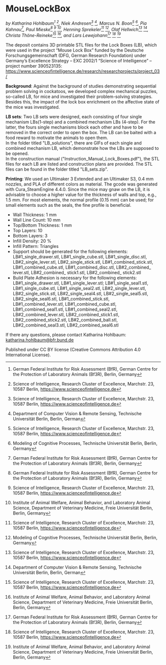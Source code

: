 # MouseLockBox
*by Katharina Hohlbaum[^1] [^2], Niek Andresen[^2] [^3], Marcus N. Boon[^2] [^4], Pia Kahnau[^1], Paul Mieske[^1] [^2] [^5], Henning Sprekeler[^2] [^4], Olaf Hellwich[^2] [^3], Christa Thöne-Reineke[^2] [^5], and Lars Lewejohann[^1] [^2] [^5]*

[^1]: German Federal Institute for Risk Assessment (BfR), German Centre for the Protection of Laboratory Animals (Bf3R), Berlin, Germany
[^2]: Science of Intelligence, Research Cluster of Excellence, Marchstr. 23, 10587 Berlin, https://www.scienceofintelligence.de
[^3]: Department of Computer Vision & Remote Sensing, Technische Universität Berlin, Berlin, German
[^4]: Modeling of Cognitive Processes, Technische Universität Berlin, Berlin, Germany
[^5]: Institute of Animal Welfare, Animal Behavior, and Laboratory Animal Science, Department of Veterinary Medicine, Freie Universität Berlin, Berlin, Germany

The deposit contains 3D printable STL files for the Lock Boxes (LB), which were used in the project “Mouse Lock Box” funded by the Deutsche Forschungsgemeinschaft (DFG, German Research Foundation) under Germany’s Excellence Strategy – EXC 2002/1 “Science of Intelligence” – project number 390523135: https://www.scienceofintelligence.de/research/researchprojects/project_03/

**Background**: Against the background of studies demonstrating sequential problem solving in cockatoos, we developed complex mechanical puzzles, so-called LB, for mice and investigated their problem-solving strategies. Besides this, the impact of the lock box enrichment on the affective state of the mice was investigated.

**LB sets**: Two LB sets were designed, each consisting of four single mechanism LBs(1-step) and a combined mechanism LBs (4-step). For the latter, the fours single mechanisms block each other and have to be removed in the correct order to open the box. The LB can be baited with a food reward to motivate the animals to open them.  
In the folder titled "LB_solutions", there are GIFs of each single and combined mechanism LB, which demonstrate how the LBs are supposed to be opened.  
In the construction manual ("Instruction_Manual_Lock_Boxes.pdf"), the STL files for each LB are listed and construction plans are provided. The STL files can be found in the folder titled "LB_sets.zip".

**Printing**: We used an Ultimaker 3 Extended and an Ultimaker S3, 0.4 mm nozzles, and PLA of different colors as material. The gcode was generated with Cura_SteamEngine 4.4.0. Since the mice may gnaw on the LB, it is advisable to choose a higher value for the thickness of walls and top, e.g., 1.5 mm. For most elements, the normal profile (0.15 mm) can be used; for small elements such as the seals, the fine profile is beneficial.  
- Wall Thickness: 1 mm
- Wall Line Count: 10 mm
- Top/Bottom Thickness: 1 mm
- Top Layers: 10 
- Bottom Layers: 3
- Infill Density: 20 %
- Infill Pattern: Triangles
- Support should be generated for the following elements: LB#1_single_drawer.stl, LB#1_single_cube.stl, LB#1_single_disc.stl, LB#2_single_lever.stl, LB#2_single_stick.stl, LB#1_combined_stick.stl, LB#1_combined_cube.stl, LB#1_combined_disc.stl, LB#2_combined_ lever.stl, LB#2_combined_ stick1.stl, LB#2_combined_ stick2.stl
- Build Plate Adhesion is necessary for the following elements: LB#1_single_drawer.stl, LB#1_single_lever.stl; LB#1_single_seal1.stl, LB#1_single_cube.stl, LB#1_single_seal2.stl, LB#2_single_lever.stl, LB#2_single_stick.stl, LB#2_single_seal4.stl, LB#2_single_seal5.stl, LB#2_single_seal6.stl, LB#1_combined_stick.stl, LB#1_combined_lever.stl, LB#1_combined_cube.stl, LB#1_combined_seal1.stl, LB#1_combined_seal2.stl, LB#2_combined_lever.stl, LB#2_combined_stick1.stl, LB#2_combined_stick2.stl, LB#2_combined_ball.stl, LB#2_combined_seal3.stl, LB#2_combined_seal6.stl

If there any questions, please contact Katharina Hohlbaum: katharina.hohlbaum@bfr.bund.de

Published under CC BY license (Creative Commons Attribution 4.0 International License).

